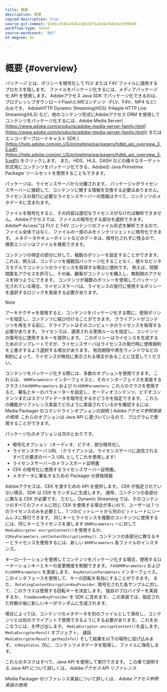 ```yaml
---
title: 概要
description: 概要
copied-description: true
source-git-commit: 02ebc3548a254b2a6554f1ab34afbb3ea5f09bb8
workflow-type: tm+mt
source-wordcount: '867'
ht-degree: 0%

---
```


# 概要 {#overview}

*パッケージ* とは、ポリシーを暗号化して FLV または F4V ファイルに適用するプロセスを指します。 ファイルをパッケージ化するには、メディアパッケージ化 API を使用します。 Adobeアクセス Java SDK でパッケージ化できるのは、プログレッシブダウンロードFlashとAIRコンテンツ（FLV、F4V、MP4 など）のみです。 AdobeHTTP Dynamic Streaming(HDS) やApple HTTP Live Streaming(HLS) など、他のコンテンツ形式にAdobeアクセス DRM を使用してコンテンツをパッケージ化するには、Adobe Media Server( [https://www.adobe.com/products/adobe-media-server-family.html](https://www.adobe.com/products/adobe-media-server-family.html)) またはエンコーダーブロードキャスト SDK ( [https://help.adobe.com/en_US/primetime/packagers/hdkb_api_overview_3.5.pdf](https://help.adobe.com/en_US/primetime/packagers/hdkb_api_overview_3.5.pdf)) をクリックします。 また、HDS、HLS、DASH などの様々なターゲット形式用にコンテンツをパッケージ化できる、Adobeの Java Primetime Packager ツールセットを使用することもできます。

パッケージは、ライセンスサーバから分離されます。 パッケージャがライセンスサーバーに接続して、コンテンツに関する情報を交換する必要はありません。 ライセンスの発行に必要なライセンスサーバーの情報はすべて、コンテンツのメタデータに含まれます。

ファイルを暗号化すると、その内容は適切なライセンスがなければ解析できません。 Adobeアクセスでは、ファイルの暗号化する部分を選択できます。 Adobe® Access™は FLV と F4V コンテンツのファイル形式を解析できるので、ファイル全体ではなく、ファイルの一部のみをインテリジェントに暗号化できます。 メタデータやキューポイントなどのデータは、暗号化されずに残るので、検索エンジンはファイルを検索できます。

コンテンツの特定の部分に対して、複数のポリシーを設定することができます。 これは、例えば、コンテンツを複数回パッケージ化することなく、様々なビジネスモデルでコンテンツのライセンスを取得する場合に便利です。 例えば、短期間匿名アクセスを許可し、その後、顧客がコンテンツを購入し、無制限のアクセスを持つようにできます。 コンテンツが複数のポリシーを使用してパッケージ化されている場合、ライセンスサーバは、ライセンスの発行に使用するポリシーを選択するロジックを実装する必要があります。

>[!NOTE]
>
>アーキテクチャを使用すると、コンテンツをパッケージ化する際に、使用ポリシーを指定し、コンテンツに結び付けることができます。 クライアントがコンテンツを再生する前に、クライアントはそのコンピュータのライセンスを取得する必要があります。 ライセンスは、適用される使用ルールを指定し、コンテンツの復号化に使用するキーを提供します。 このポリシーはライセンスを生成するためのテンプレートですが、ライセンスサーバはライセンスの発行時に使用規則を上書きするよう選択する場合があります。 有効期限や再生ウィンドウなどの制約によって、ライセンスが無効に表示される場合があることに注意してください。

コンテンツをパッケージ化する際には、多数のオプションを使用できます。 これらは、 `DRMParameters` インターフェイスと、そのインターフェイスを実装するクラス ( `F4VDRMParameters` および `FLVDRMParameters`. これらのクラスを使用すると、署名とキーのパラメーターを設定し、オーディオコンテンツ、ビデオコンテンツまたはスクリプトデータを暗号化するかどうかを指定できます。 これらの機能がリファレンス実装でどのように実装されているかを確認するには、 Media Packager のコマンドラインオプションの説明 ( *Adobeアクセス参照実装の使用*. これらのオプションは Java API に基づいているので、プログラムで使用することができます。

パッケージ化のオプションは次のとおりです。

* 暗号化オプション（オーディオ、ビデオ、部分暗号化）。
* ライセンスサーバ URL （クライアントは、ライセンスサーバに送信されるすべての要求のベース URL としてこれを使用します）
* ライセンスサーバーのトランスポート証明書
* CEK の暗号化に使用するライセンスサーバー証明書。
* メタデータに署名するための Packager の資格情報

Adobeアクセスは、CEK を渡すための API を提供します。 CEK が指定されていない場合、SDK は CEK をランダムに生成します。 通常、コンテンツの各部分に異なる CEK が必要です。 ただし、Dynamic Streaming では、そのコンテンツのすべてのファイルに同じ CEK を使用する場合が多いので、ユーザーは 1 つのライセンスのみを必要とし、1 つのビットレートから別のビットレートにシームレスに移行できます。 同じキーとライセンスを複数のコンテンツに使用するには、同じキーとライセンスを渡します `DRMParameters` ～に対して `MediaEncrypter.encryptContent()`を使用するか、 `V2KeyParameters.setContentEncryptionKey()`. コンテンツの各部分に異なるキーとライセンスを使用するには、新しい `DRMParameters` 各ファイルのインスタンス。

キーローテーションを使用してコンテンツをパッケージ化する場合、使用するローテーションキーとキーの変更頻度を制御できます。 `F4VDRMParameters` および `FLVDRMParameters` を実装します。 `KeyRotationParameters` インターフェイス。 このインタフェースを使用して、キーの回転を有効にすることができます。 また、 `RotatingContentEncryptionKeyProvider`. 暗号化された各サンプルに対して、このクラスは使用する回転キーを決定します。 独自のプロバイダーを実装するか、 `TimeBasedKeyProvider` を SDK に含めます。 この実装では、指定された秒数の後に新しいキーがランダムに生成されます。

場合によっては、コンテンツのメタデータを別のファイルとして保存し、コンテンツとは別のクライアントで使用できるようにする必要があります。 これをおこなうには、を呼び出します。 `MediaEncrypter.encryptContent()`を返します。 `MediaEncrypterResult` オブジェクト。 通話 `MediaEncrypterResult.getKeyInfo()` そして結果を以下の場所に投げ込みます。 `V2KeyStatus`. 次に、コンテンツメタデータを取得し、ファイルに保存します。

これらのタスクはすべて、Java API を使用して実行できます。 この章で説明する Java API について詳しくは、 *Adobeアクセス API リファレンス*.

Media Packager のリファレンス実装について詳しくは、 *Adobeアクセス参照実装の使用*.
